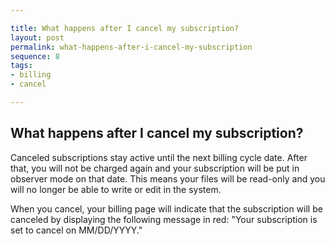 ```yaml
---

title: What happens after I cancel my subscription?
layout: post
permalink: what-happens-after-i-cancel-my-subscription
sequence: 8
tags:
- billing
- cancel

---
```


## What happens after I cancel my subscription?
Canceled subscriptions stay active until the next billing cycle date. After that, you will not be charged again and your subscription will be put in observer mode on that date. This means your files will be read-only and you will no longer be able to write or edit in the system. 

When you cancel, your billing page will indicate that the subscription will be canceled by displaying the following message in red: "Your subscription is set to cancel on MM/DD/YYYY."
